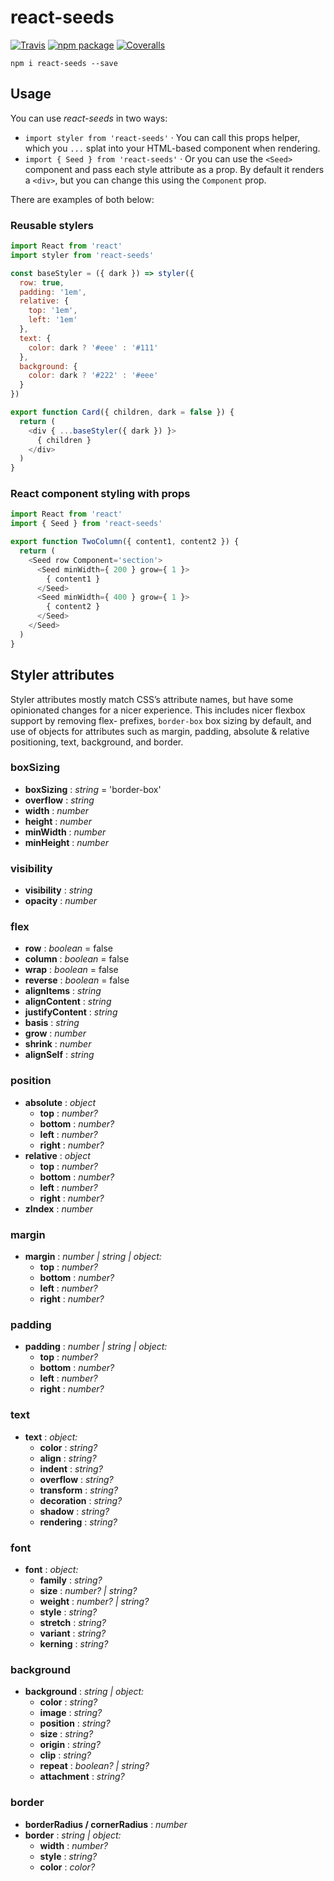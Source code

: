 # react-seeds

[![Travis][build-badge]][build]
[![npm package][npm-badge]][npm]
[![Coveralls][coveralls-badge]][coveralls]

```
npm i react-seeds --save
```

## Usage

You can use *react-seeds* in two ways:
- `import styler from 'react-seeds'` · You can call this props helper, which you `...` splat into your HTML-based component when rendering. 
- `import { Seed } from 'react-seeds'` · Or you can use the `<Seed>` component and pass each style attribute as a prop.
By default it renders a `<div>`, but you can change this using the `Component` prop.  

There are examples of both below:

### Reusable stylers

```javascript
import React from 'react'
import styler from 'react-seeds'

const baseStyler = ({ dark }) => styler({
  row: true,
  padding: '1em',
  relative: {
    top: '1em',
    left: '1em'
  },
  text: {
    color: dark ? '#eee' : '#111'
  },
  background: {
    color: dark ? '#222' : '#eee'
  }
})

export function Card({ children, dark = false }) {
  return (
    <div { ...baseStyler({ dark }) }>
      { children }
    </div>
  )
}
```

### React component styling with props

```javascript
import React from 'react'
import { Seed } from 'react-seeds'

export function TwoColumn({ content1, content2 }) {
  return (
    <Seed row Component='section'>
      <Seed minWidth={ 200 } grow={ 1 }>
        { content1 }
      </Seed>
      <Seed minWidth={ 400 } grow={ 1 }>
        { content2 }
      </Seed>
    </Seed>
  )
}
```

## Styler attributes

Styler attributes mostly match CSS’s attribute names, but have some opinionated changes for a nicer experience. 
This includes nicer flexbox support by removing flex- prefixes,
`border-box` box sizing by default,
and use of objects for attributes such as margin, padding, absolute & relative positioning, text, background, and border.

### boxSizing

- **boxSizing** : *string* = 'border-box'
- **overflow** : *string*
- **width** : *number*
- **height** : *number*
- **minWidth** : *number*
- **minHeight** : *number*

### visibility

- **visibility** : *string*
- **opacity** : *number*

### flex

- **row** : *boolean* = false
- **column** : *boolean* = false
- **wrap** : *boolean* = false
- **reverse** : *boolean* = false
- **alignItems** : *string*
- **alignContent** : *string*
- **justifyContent** : *string*
- **basis** : *string*
- **grow** : *number*
- **shrink** : *number*
- **alignSelf** : *string*

### position

- **absolute** : *object*
  - **top** : *number?*
  - **bottom** : *number?*
  - **left** : *number?*
  - **right** : *number?*
- **relative** : *object*
  - **top** : *number?*
  - **bottom** : *number?*
  - **left** : *number?*
  - **right** : *number?*
- **zIndex** : *number*

### margin

- **margin** : *number | string | object:*
  - **top** : *number?*
  - **bottom** : *number?*
  - **left** : *number?*
  - **right** : *number?*

### padding

- **padding** : *number | string | object:*
  - **top** : *number?*
  - **bottom** : *number?*
  - **left** : *number?*
  - **right** : *number?*

### text

- **text** : *object:*
  - **color** : *string?*
  - **align** : *string?*
  - **indent** : *string?*
  - **overflow** : *string?*
  - **transform** : *string?*
  - **decoration** : *string?*
  - **shadow** : *string?*
  - **rendering** : *string?*

### font

- **font** : *object:*
  - **family** : *string?*
  - **size** : *number? | string?*
  - **weight** : *number? | string?*
  - **style** : *string?*
  - **stretch** : *string?*
  - **variant** : *string?*
  - **kerning** : *string?*

### background

- **background** : *string | object:*
  - **color** : *string?*
  - **image** : *string?*
  - **position** : *string?*
  - **size** : *string?*
  - **origin** : *string?*
  - **clip** : *string?*
  - **repeat** : *boolean? | string?*
  - **attachment** : *string?*

### border

- **borderRadius / cornerRadius** : *number*
- **border** : *string | object:*
  - **width** : *number?*
  - **style** : *string?*
  - **color** : *color?*


[build-badge]: https://img.shields.io/travis/BurntCaramel/react-seeds/master.svg?style=flat-square
[build]: https://travis-ci.org/BurntCaramel/react-seeds

[npm-badge]: https://img.shields.io/npm/v/react-seeds.svg?style=flat-square
[npm]: https://www.npmjs.org/package/react-seeds

[coveralls-badge]: https://img.shields.io/coveralls/BurntCaramel/react-seeds/master.svg?style=flat-square
[coveralls]: https://coveralls.io/github/BurntCaramel/react-seeds
